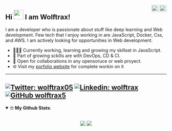 <a href="https://twitter.com/wolftrax05" target="_blank" rel="nofollow"><img align="right" alt="Wolftrax's Twitter" width="22px" src="https://cdn.jsdelivr.net/npm/simple-icons@v3/icons/twitter.svg" /></a><a href="https://www.linkedin.com/in/wolftrax/" target="_blank" rel="nofollow"><img align="right" alt="Wolftrax's Linkdein" width="22px" src="https://cdn.jsdelivr.net/npm/simple-icons@v3/icons/linkedin.svg" /></a>

## Hi <img src="https://media.giphy.com/media/hvRJCLFzcasrR4ia7z/giphy.gif" width="30px"> I am Wolftrax! 
I am a developer who is passionate about stuff like deep learning and Web development. Few tech that I enjoy working in are JavaScript, Docker, Css, and  AWS. I am actively looking for opportunities in Web development.
- 👨🏽‍💻 Currently working, learning and growing my skillset in JavaScript.
- 🤖 Part of growing sckills are with DevOps, CD & CI.
- 🤝 Open for collaborations in any opensoruce or web proyect.
- 🌐 Visit my [porfolio website](https://wolftrax5.vercel.app/) for complete workin on it
---
[![Twitter: wolftrax05](https://img.shields.io/twitter/follow/wolftrax05?style=social)](https://twitter.com/wolftrax05)
[![Linkedin: wolftrax](https://img.shields.io/badge/-wolftrax-blue?style=flat-square&logo=Linkedin&logoColor=white&link=https://www.linkedin.com/in/wolftrax/)](https://www.linkedin.com/in/wolftrax/)
[![GitHub wolftrax5](https://img.shields.io/github/followers/wolftrax5?label=follow&style=social)](https://github.com/wolftrax5)
---
<details open>
 <summary> 🤓 <b>My Github Stats</b>: </summary>
<br>
<p align = "center">
  <img src = "https://github-readme-stats.vercel.app/api?username=wolftrax5&show_icons=true&theme=chartreuse-dark&line_height=27&count_private=true">
  <img src = "https://github-readme-stats.vercel.app/api/top-langs/?username=wolftrax5&hide=css,java,html&theme=chartreuse-dark&count_private=true">
</p>
</details>
<br>